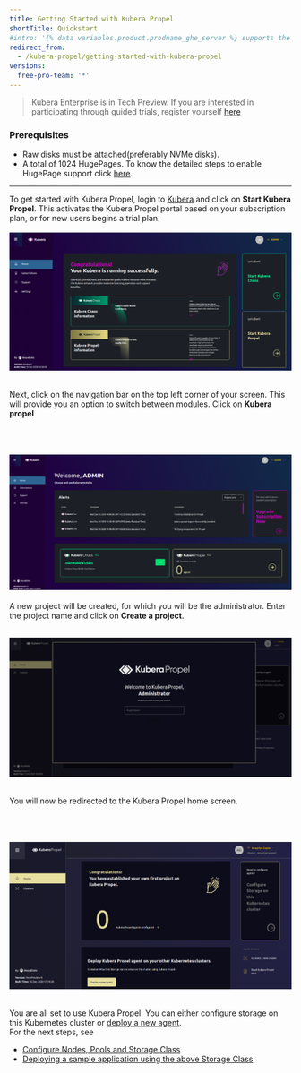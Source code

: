 ```yaml
---
title: Getting Started with Kubera Propel
shortTitle: Quickstart
#intro: '{% data variables.product.prodname_ghe_server %} supports the same powerful API available on {% data variables.product.prodname_dotcom_the_website %} as well as its own set of API endpoints.'
redirect_from:
  - /kubera-propel/getting-started-with-kubera-propel
versions:
  free-pro-team: '*'
---
```


<blockquote>
 Kubera Enterprise is in Tech Preview. If you are interested in participating through guided trials, register yourself <a href="https://go.mayadata.io/register-for-kubera-chaos-and-propel-technical-preview" target="_blank">here</a>
</blockquote>

### Prerequisites
- Raw disks must be attached(preferably NVMe disks).
- A total of 1024 HugePages. To know the detailed steps to enable HugePage support click <a href="https://mayastor.gitbook.io/introduction/quickstart/preparing-the-cluster#configure-mayastor-nodes-msns" target="_blank">here</a>. 
<hr>
To get started with Kubera Propel, login to <u><a href="https://kubera-docs.mayadatastaging.io/en/free-pro-team@latest/kubera-enterprise/quickstart#accessing-kubera" target="_blank">Kubera</a></u> and click on <b>Start Kubera Propel</b>. This activates the Kubera Propel portal based on your subscription plan, or for new users begins a trial plan.
<br><br>
<a href="/assets/images/propel_main.png" target="_blank"><img class="image-with-border" src="/assets/images/propel_main.png"></a>
<br><br> 

Next, click on the navigation bar on the top left corner of your screen. This will provide you an option to switch between modules. Click on <b>Kubera propel</b> 
<br><br>

<br><br>
<a href="/assets/images/propel_license.png" target="_blank"><img class="image-with-border" src="/assets/images/propel_license.png"></a>
<br><br>
A new project will be created, for which you will be the administrator. Enter the project name and click on <b>Create a project</b>. 
<br><br>



<a href="/assets/images/propel1.png" target="_blank"><img class="image-with-border" src="/assets/images/propel1.png"></a>
<br><br>

You will now be redirected to the Kubera Propel home screen.
<br><br>


<br><br>
<a href="/assets/images/PropelLandingPage.png" target="_blank"><img class="image-with-border" src="/assets/images/PropelLandingPage.png"></a>
<br><br>

You are all set to use Kubera Propel. You can either configure storage on this Kubernetes cluster or <a href="https://kubera-docs.mayadata.io/en/free-pro-team@latest/kubera-propel/adding-new-kubernetes-cluster-to-propel" target="_blank">deploy a new agent</a>.<br>
For the next steps, see
<ul>
<li><a href="https://kubera-docs.mayadata.io/en/free-pro-team@latest/kubera-propel/adding-new-kubernetes-cluster-to-propel">Configure Nodes, Pools and Storage Class</a></li>
<li><a href="http://localhost:4000/en/free-pro-team@latest/kubera-propel/configure-storage-nodes#a-sample-mysql-application-utilising-the-above-created-storage-class" target="_blank">Deploying a sample application using the above Storage Class</a></li>
</ul>

